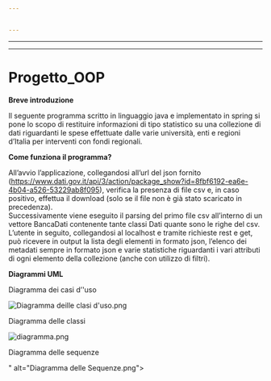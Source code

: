 ```yaml
---


---
```


<hr>
<hr>
<h1 id="progetto_oop">Progetto_OOP</h1>
<p><strong>Breve introduzione</strong></p>
<p>Il seguente programma scritto in linguaggio java e implementato in spring si pone lo scopo di restituire informazioni di tipo statistico su una collezione di dati riguardanti le spese effettuate dalle varie università, enti e regioni d’Italia per interventi con fondi regionali.</p>
<p><strong>Come funziona il programma?</strong></p>
<p>All’avvio l’applicazione, collegandosi all’url del json fornito (<a href="https://www.dati.gov.it/api/3/action/package_show?id=8fbf6192-ea6e-4b04-a526-53229ab8f095">https://www.dati.gov.it/api/3/action/package_show?id=8fbf6192-ea6e-4b04-a526-53229ab8f095</a>), verifica la presenza di file csv e, in caso positivo, effettua il download (solo se il file non è già stato scaricato in precedenza).<br>
Successivamente viene eseguito il parsing del primo file csv all’interno di un vettore BancaDati contenente tante classi Dati quante sono le righe del csv.<br>
L’utente in seguito, collegandosi al localhost e tramite richieste rest e get, può ricevere in output la lista degli elementi in formato json, l’elenco dei metadati sempre in formato json e varie statistiche riguardanti i vari attributi di ogni elemento della collezione (anche con utilizzo di filtri).</p>
<p><strong>
Diagrammi UML</strong></p>
<p>Diagramma dei casi d’'uso</p>
<p><img sablob:https://stackedit.io/6d92b4ae-c21e-464a-93cc-47f35ab4fe40" alt="Diagramma deille clasi d'uso.png"></p>
<p>Diagramma delle classi</p>
<p><img srmma.blob:https://stackedit.io/33df9553-be19-4f30-b3e5-2b4dcd00896f" alt="diagramma.png"></p>
<p>Diagramma delle sequenze</p>
" alt="Diagramma delle Sequenze.png"></p>

<!--stackedit_data:
eyJoaXN0b3J5IjpbMjA4MTQ3OTUyOSwxNzQ1MTM0NzM0XX0=
-->